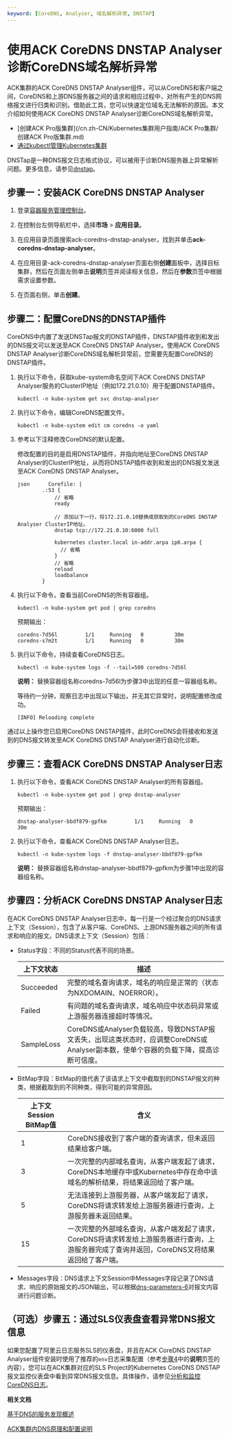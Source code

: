 ```yaml
---
keyword: [CoreDNS, Analyser, 域名解析异常, DNSTAP]
---
```


# 使用ACK CoreDNS DNSTAP Analyser诊断CoreDNS域名解析异常

ACK集群的ACK CoreDNS DNSTAP Analyser组件，可以从CoreDNS和客户端之间，CoreDNS和上游DNS服务器之间的请求和相应过程中，对所有产生的DNS网络报文进行归类和识别。借助此工具，您可以快速定位域名无法解析的原因。本文介绍如何使用ACK CoreDNS DNSTAP Analyser诊断CoreDNS域名解析异常。

-   [创建ACK Pro版集群](/cn.zh-CN/Kubernetes集群用户指南/ACK Pro集群/创建ACK Pro版集群.md)
-   [通过kubectl管理Kubernetes集群](/cn.zh-CN/Kubernetes集群用户指南/集群/连接集群/通过kubectl管理Kubernetes集群.md)

DNSTap是一种DNS报文日志格式协议，可以被用于诊断DNS服务器上异常解析问题。更多信息，请参见[dnstap](https://dnstap.info/)。

## 步骤一：安装ACK CoreDNS DNSTAP Analyser

1.  登录[容器服务管理控制台](https://cs.console.aliyun.com)。

2.  在控制台左侧导航栏中，选择**市场** \> **应用目录**。

3.  在应用目录页面搜索ack-coredns-dnstap-analyser，找到并单击**ack-coredns-dnstap-analyser**。

4.  在应用目录-ack-coredns-dnstap-analyser页面右侧**创建**面板中，选择目标集群，然后在页面左侧单击**说明**页签并阅读相关信息，然后在**参数**页签中根据需求设置参数。

5.  在页面右侧，单击**创建**。


## 步骤二：配置CoreDNS的DNSTAP插件

CoreDNS中内置了发送DNSTap报文的DNSTAP插件，DNSTAP插件收到和发出的DNS报文可以发送至ACK CoreDNS DNSTAP Analyser。使用ACK CoreDNS DNSTAP Analyser诊断CoreDNS域名解析异常前，您需要先配置CoreDNS的DNSTAP插件。

1.  执行以下命令，获取kube-system命名空间下ACK CoreDNS DNSTAP Analyser服务的ClusterIP地址（例如172.21.0.10）用于配置DNSTAP插件。

    ```
    kubectl -n kube-system get svc dnstap-analyser
    ```

2.  执行以下命令，编辑CoreDNS配置文件。

    ```
    kubectl -n kube-system edit cm coredns -o yaml
    ```

3.  参考以下注释修改CoreDNS的默认配置。

    修改配置的目的是启用DNSTAP插件，并指向地址至CoreDNS DNSTAP Analyser的ClusterIP地址，从而将DNSTAP插件收到和发出的DNS报文发送至ACK CoreDNS DNSTAP Analyser。

    ```
    json      Corefile: |
            .:53 {
                // 省略
                ready
    
                // 添加以下一行，将172.21.0.10替换成获取到的CoreDNS DNSTAP Analyser ClusterIP地址。
                dnstap tcp://172.21.0.10:6000 full
    
                kubernetes cluster.local in-addr.arpa ip6.arpa {
                  // 省略
                }
                // 省略
                reload
                loadbalance
            }
    ```

4.  执行以下命令，查看当前CoreDNS的所有容器组。

    ```
    kubectl -n kube-system get pod | grep coredns
    ```

    预期输出：

    ```
    coredns-7d56l         1/1     Running   0          30m
    coredns-s7m2t         1/1     Running   0          30m
    ```

5.  执行以下命令，持续查看CoreDNS日志。

    ```
    kubectl -n kube-system logs -f --tail=500 coredns-7d56l
    ```

    **说明：** 替换容器组名称coredns-7d56l为步骤3中出现的任意一容器组名称。

    等待约一分钟，观察日志中出现以下输出，并无其它异常时，说明配置修改成功。

    ```
    [INFO] Reloading complete
    ```


通过以上操作您已启用CoreDNS DNSTAP插件，此时CoreDNS会将接收和发送到的DNS报文转发至ACK CoreDNS DNSTAP Analyser进行自动化诊断。

## 步骤三：查看ACK CoreDNS DNSTAP Analyser日志

1.  执行以下命令，查看ACK CoreDNS DNSTAP Analyser的所有容器组。

    ```
    kubectl -n kube-system get pod | grep dnstap-analyser
    ```

    预期输出：

    ```
    dnstap-analyser-bbdf879-gpfkm         1/1     Running   0          30m
    ```

2.  执行以下命令，查看ACK CoreDNS DNSTAP Analyser日志。

    ```
    kubectl -n kube-system logs -f dnstap-analyser-bbdf879-gpfkm
    ```

    **说明：** 替换容器组名称dnstap-analyser-bbdf879-gpfkm为步骤1中出现的容器组名称。


## 步骤四：分析ACK CoreDNS DNSTAP Analyser日志

在ACK CoreDNS DNSTAP Analyser日志中，每一行是一个经过聚合的DNS请求上下文（Session），包含了从客户端、CoreDNS、上游DNS服务器之间的所有请求和响应的报文。DNS请求上下文（Session）包括：

-   Status字段：不同的Status代表不同的场景。

    |上下文状态|描述|
    |-----|--|
    |Succeeded|完整的域名查询请求，域名的响应是正常的（状态为NXDOMAIN、NOERROR）。|
    |Failed|有问题的域名查询请求，域名响应中状态码异常或上游服务器连接超时等情况。|
    |SampleLoss|CoreDNS或Analyser负载较高，导致DNSTAP报文丢失，出现这类状态时，应调整CoreDNS或Analyser副本数，使单个容器的负载下降，提高诊断可信度。|

-   BitMap字段：BitMap的值代表了该请求上下文中截取到的DNSTAP报文的种类，根据截取到的不同种类，得到可能的异常原因。

    |上下文Session BitMap值|含义|
    |------------------|--|
    |1|CoreDNS接收到了客户端的查询请求，但未返回结果给客户端。|
    |3|一次完整的内部域名查询，从客户端发起了请求，CoreDNS本地缓存中或Kubernetes中存在命中该域名的解析结果，将结果返回给了客户端。|
    |5|无法连接到上游服务器，从客户端发起了请求，CoreDNS将请求转发给上游服务器进行查询，上游服务器未返回结果。|
    |15|一次完整的外部域名查询，从客户端发起了请求，CoreDNS将请求转发给上游服务器进行查询，上游服务器完成了查询并返回，CoreDNS又将结果返回给了客户端。|

-   Messages字段：DNS请求上下文Session中Messages字段记录了DNS请求、响应的原始报文的JSON输出，可以根据[dns-parameters-6](https://www.iana.org/assignments/dns-parameters/dns-parameters.xhtml#dns-parameters-6)对报文内容进行问题诊断。

## （可选）步骤五：通过SLS仪表盘查看异常DNS报文信息

如果您配置了阿里云日志服务SLS的仪表盘，并且在ACK CoreDNS DNSTAP Analyser组件安装时使用了推荐的`env`日志采集配置（参考[步骤4](#step_jrp_up5_e1e)中的**说明**页签的内容），您可以在ACK集群对应的SLS Project的Kubernetes CoreDNS DNSTAP报文监控仪表盘中看到异常DNS报文信息。具体操作，请参见[分析和监控CoreDNS日志](/cn.zh-CN/Kubernetes集群用户指南/可观测性/日志管理/分析和监控CoreDNS日志.md)。

**相关文档**  


[基于DNS的服务发现概述](/cn.zh-CN/Kubernetes集群用户指南/网络/服务发现DNS/基于DNS的服务发现概述.md)

[ACK集群内DNS原理和配置说明](/cn.zh-CN/Kubernetes集群用户指南/网络/服务发现DNS/ACK集群内DNS原理和配置说明.md)

